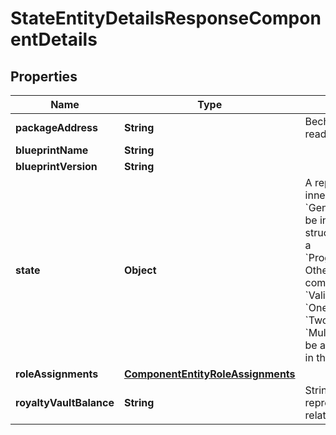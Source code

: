 

# StateEntityDetailsResponseComponentDetails


## Properties

| Name | Type | Description | Notes |
|------------ | ------------- | ------------- | -------------|
|**packageAddress** | **String** | Bech32m-encoded human readable version of the address. |  [optional] |
|**blueprintName** | **String** |  |  |
|**blueprintVersion** | **String** |  |  |
|**state** | **Object** | A representation of a component&#39;s inner state. If this entity is a &#x60;GenericComponent&#x60;, this field will be in a programmatic JSON structure (you can deserialize it as a &#x60;ProgrammaticScryptoSborValue&#x60;). Otherwise, for \&quot;native\&quot; components such as &#x60;Account&#x60;, &#x60;Validator&#x60;, &#x60;AccessController&#x60;, &#x60;OneResourcePool&#x60;, &#x60;TwoResourcePool&#x60;, and &#x60;MultiResourcePool&#x60;, this field will be a  custom JSON model defined in the Core API schema.  |  [optional] |
|**roleAssignments** | [**ComponentEntityRoleAssignments**](ComponentEntityRoleAssignments.md) |  |  [optional] |
|**royaltyVaultBalance** | **String** | String-encoded decimal representing the amount of a related fungible resource. |  [optional] |



